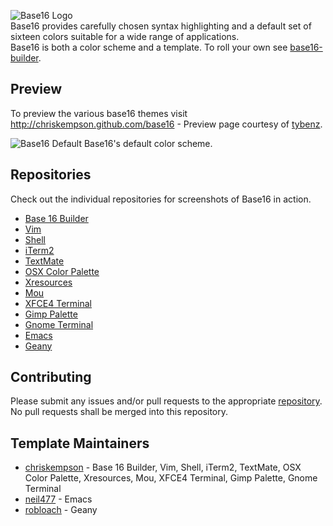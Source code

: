 ![Base16 Logo](https://raw.github.com/chriskempson/base16/master/base16-logo.png)  
Base16 provides carefully chosen syntax highlighting and a default set of sixteen colors suitable for a wide range of applications.  
Base16 is both a color scheme and a template. To roll your own see [base16-builder](https://github.com/chriskempson/base16-builder).

## Preview
To preview the various base16 themes visit http://chriskempson.github.com/base16 - Preview page courtesy of [tybenz](http://tybenz.com).

![Base16 Default](https://raw.github.com/chriskempson/base16/master/base16-default.png)
Base16's default color scheme.

## Repositories
Check out the individual repositories for screenshots of Base16 in action.

* [Base 16 Builder](https://github.com/chriskempson/base16-builder)
* [Vim](https://github.com/chriskempson/base16-vim)
* [Shell](https://github.com/chriskempson/base16-shell) 
* [iTerm2](https://github.com/chriskempson/base16-iterm2)
* [TextMate](https://github.com/chriskempson/base16-textmate)
* [OSX Color Palette](https://github.com/chriskempson/base16-osx-color-palette)
* [Xresources](https://github.com/chriskempson/base16-xresources)
* [Mou](https://github.com/chriskempson/base16-mou)
* [XFCE4 Terminal](https://github.com/chriskempson/base16-xfce4-terminal)
* [Gimp Palette](https://github.com/chriskempson/base16-gimp-palette)
* [Gnome Terminal](https://github.com/chriskempson/base16-gnome-terminal)
* [Emacs](https://github.com/neil477/base16-emacs)
* [Geany](https://github.com/robloach/base16-geany)

## Contributing
Please submit any issues and/or pull requests to the appropriate [repository](https://github.com/chriskempson/base16#repositories). No pull requests shall be merged into this repository.

## Template Maintainers 
* [chriskempson](https://github.com/chriskempson) - Base 16 Builder, Vim, Shell, iTerm2, TextMate, OSX Color Palette, Xresources, Mou, XFCE4 Terminal, Gimp Palette, Gnome Terminal
* [neil477](https://github.com/neil477) - Emacs
* [robloach](https://github.com/robloach) - Geany
